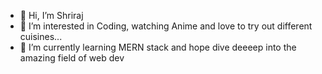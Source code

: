 - 👋 Hi, I’m Shriraj
- 👀 I’m interested in Coding, watching Anime and love to try out different cuisines...
- 🌱 I’m currently learning MERN stack and hope dive deeeep into the amazing field of web dev

<!---
Shriraj26/Shriraj26 is a ✨ special ✨ repository because its `README.md` (this file) appears on your GitHub profile.
You can click the Preview link to take a look at your changes.
--->
